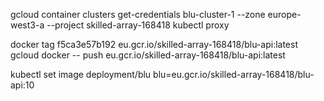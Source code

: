 





gcloud container clusters get-credentials blu-cluster-1 --zone europe-west3-a --project skilled-array-168418
kubectl proxy

docker tag f5ca3e57b192 eu.gcr.io/skilled-array-168418/blu-api:latest
gcloud docker -- push eu.gcr.io/skilled-array-168418/blu-api:latest

kubectl set image deployment/blu blu=eu.gcr.io/skilled-array-168418/blu-api:10